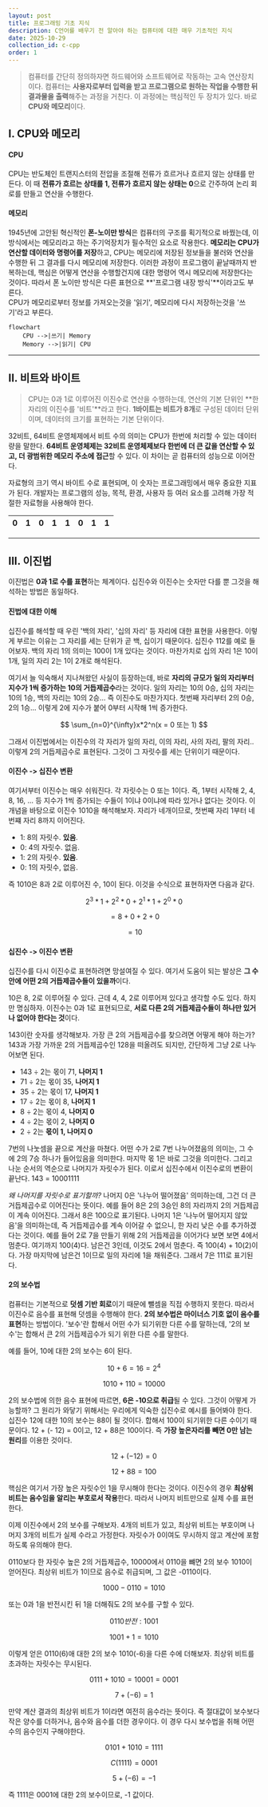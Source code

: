 ```yaml
---
layout: post
title: 프로그래밍 기초 지식
description: C언어를 배우기 전 알아야 하는 컴퓨터에 대한 매우 기초적인 지식
date: 2025-10-29
collection_id: c-cpp
order: 1
---
```


>컴퓨터를 간단히 정의하자면 하드웨어와 소프트웨어로 작동하는 고속 연산장치이다. 컴퓨터는 **사용자로부터 입력을 받고 프로그램으로 원하는 작업을 수행한 뒤 결과물을 출력**해주는 과정을 거친다. 이 과정에는 핵심적인 두 장치가 있다. 바로 **CPU와 메모리**이다.

## I. CPU와 메모리

#### CPU
CPU는 반도체인 트랜지스터의 전압을 조절해 전류가 흐르거나 흐르지 않는 상태를 만든다. 이 때 **전류가 흐르는 상태를 1, 전류가 흐르지 않는 상태는 0**으로 간주하여 논리 회로를 만들고 연산을 수행한다.

#### 메모리
1945년에 고안된 혁신적인 **폰-노이만 방식**은 컴퓨터의 구조를 획기적으로 바꿨는데, 이 방식에서는 메모리라고 하는 주기억장치가 필수적인 요소로 작용한다.
**메모리는 CPU가 연산할 데이터와 명령어를 저장**하고, CPU는 메모리에 저장된 정보들을 불러와 연산을 수행한 뒤 그 결과를 다시 메모리에 저장한다. 이러한 과정이 프로그램이 끝날때까지 반복하는데, 핵심은 어떻게 연산을 수행할건지에 대한 명령어 역시 메모리에 저장한다는 것이다. 따라서 폰 노이만 방식은 다른 표현으로 **'프로그램 내장 방식'**이라고도 부른다.  
CPU가 메모리로부터 정보를 가져오는것을 '읽기', 메모리에 다시 저장하는것을 '쓰기'라고 부른다.

```mermaid
flowchart
	CPU -->|쓰기| Memory
	Memory -->|읽기| CPU
```

---

## II. 비트와 바이트
>CPU는 0과 1로 이루어진 이진수로 연산을 수행하는데, 연산의 기본 단위인 **한 자리의 이진수를 '비트'**라고 한다. **1바이트는 비트가 8개**로 구성된 데이터 단위이며, 데이터의 크기를 표현하는 기본 단위이다.

32비트, 64비트 운영체제에서 비트 수의 의미는 CPU가 한번에 처리할 수 있는 데이터량을 말한다. **64비트 운영체제는 32비트 운영체제보다 한번에 더 큰 값을 연산할 수 있고, 더 광범위한 메모리 주소에 접근**할 수 있다. 이 차이는 곧 컴퓨터의 성능으로 이어잔다.

자료형의 크기 역시 바이트 수로 표현되며, 이 숫자는 프로그래밍에서 매우 중요한 지표가 된다. 개발자는 프로그램의 성능, 목적, 환경, 사용자 등 여러 요소를 고려해 가장 적절한 자료형을 사용해야 한다.

|0|1|0|1|1|0|1|1|
|-|-|-|-|-|-|-|-|

---

## III. 이진법
이진법은 **0과 1로 수를 표현**하는 체계이다. 십진수와 이진수는 숫자만 다를 뿐 그것을 해석하는 방법은 동일하다.

#### 진법에 대한 이해
십진수를 해석할 때 우린 '백의 자리', '십의 자리' 등 자리에 대한 표현을 사용한다. 이렇게 부르는 이유는 그 자리를 세는 단위가 곧 백, 십이기 때문이다. 십진수 112를 예로 들어보자. 백의 자리 1의 의미는 100이 1개 있다는 것이다. 마찬가치로 십의 자리 1은 10이 1개, 일의 자리 2는 1이 2개로 해석된다.

여기서 늘 익숙해서 지나쳐왔던 사실이 등장하는데, 바로 **자리의 규모가 일의 자리부터 지수가 1씩 증가하는 10의 거듭제곱수**라는 것이다. 일의 자리는 10의 0승, 십의 자리는 10의 1승, 백의 자리는 10의 2승...
즉 이진수도 마찬가지다. 첫번째 자리부터 2의 0승, 2의 1승... 이렇게 2에 지수가 붙어 0부터 시작해 1씩 증가한다. 

$$
\sum_{n=0}^{\infty}x*2^n(x = 0 또는 1)
$$

그래서 이진법에서는 이진수의 각 자리가 일의 자리, 이의 자리, 사의 자리, 팔의 자리.. 이렇게 2의 거듭제곱수로 표현된다. 그것이 그 자릿수를 세는 단위이기 때문이다.

#### 이진수 -> 십진수 변환
여기서부터 이진수는 매우 쉬워진다. 각 자릿수는 0 또는 1이다. 즉, 1부터 시작해 2, 4, 8, 16, ... 등 지수가 1씩 증가되는 수들이 1이냐 0이냐에 따라 있거나 없다는 것이다.
이 개념을 바탕으로 이진수 1010을 해석해보자. 자리가 네개이므로, 첫번째 자리 1부터 네번쨰 자리 8까지 이어진다.
- 1: 8의 자릿수. **있음**.
- 0: 4의 자릿수. 없음.
- 1: 2의 자릿수. **있음**.
- 0: 1의 자릿수, 없음.

즉 1010은 8과 2로 이루어진 수, 10이 된다. 이것을 수식으로 표현하자면 다음과 같다.

$$
2^3*1+2^2*0+2^1*1+2^0*0
$$

$$
= 8 + 0 + 2 + 0
$$

$$
=10
$$

#### 십진수 -> 이진수 변환
십진수를 다시 이진수로 표현하려면 망설여질 수 있다. 여기서 도움이 되는 발상은 **그 수 안에 어떤 2의 거듭제곱수들이 있을까**이다.

10은 8, 2로 이루어질 수 있다. 근데 4, 4, 2로 이루어져 있다고 생각할 수도 있다. 하지만 명심하자. 이진수는 0과 1로 표현되므로, **서로 다른 2의 거듭제곱수들이 하나만 있거나 없어야 한다는 것**이다.

143이란 숫자를 생각해보자. 가장 큰 2의 거듭제곱수를 찾으려면 어떻게 해야 하는가? 143과 가장 가까운 2의 거듭제곱수인 128을 떠올려도 되지만, 간단하게 그냥 2로 나누어보면 된다.

- 143 ÷ 2는 몫이 71, **나머지 1**
- 71 ÷ 2는 몫이 35, **나머지 1**
- 35 ÷ 2는 몫이 17, **나머지 1**
- 17 ÷ 2는 몫이 8, **나머지 1**
- 8 ÷ 2는 몫이 4, **나머지 0**
- 4 ÷ 2는 몫이 2, **나머지 0**
- 2 ÷ 2는 **몫이 1, 나머지 0**

7번의 나눗셈을 끝으로 계산을 마쳤다. 어떤 수가 2로 7번 나누어졌음의 의미는, 그 수에 2의 7승 하나가 들어있음을 의미한다. 마지막 몫 1은 바로 그것을 의미한다. 그리고 나눈 순서의 역순으로 나머지가 자릿수가 된다. 이로서 십진수에서 이진수로의 변환이 끝난다. 143 = 10001111

*왜 나머지를 자릿수로 표기할까?*
나머지 0은 '나누어 떨어졌음' 의미하는데, 그건 더 큰 거듭제곱수로 이어진다는 뜻이다. 예를 들어 8은  2의 3승인 8의 자리까지 2의 거듭제곱이 계속 이어진다. 그래서 8은 100으로 표기된다. 
나머지 1은 '나누어 떨어지지 않았음'을 의미하는데,  즉 거듭제곱수를 계속 이어갈 수 없으니, 한 자리 낮은 수를 추가하겠다는 것이다. 예를 들어 2로 7을 만들기 위해 2의 거듭제곱을 이어가다 보면 보면 4에서 멈춘다. 여기까지 100(4)다. 남은건 3인데, 이것도 2에서 멈춘다. 즉 100(4) + 10(2)이다. 가장 마지막에 남은건 1이므로 일의 자리에 1을 채워준다. 그래서 7은 111로 표기된다.

#### 2의 보수법
컴퓨터는 기본적으로 **덧셈 기반 회로**이기 때문에 뺄셈을 직접 수행하지 못한다. 따라서 이진수로 음수를 표현해 덧셈을 수행해야 한다.
**2의 보수법은 마이너스 기호 없이 음수를 표현**하는 방법이다. '보수'란 합해서 어떤 수가 되기위한 다른 수를 말하는데, '2의 보수'는 합해서 큰 2의 거듭제곱수가 되기 위한 다른 수를 말한다.

예를 들어, 10에 대한 2의 보수는 6이 된다.

$$
10 + 6 = 16 = 2^4
$$

$$
1010 + 110=10000
$$

2의 보수법에 의한 음수 표현에 따르면, **6은 -10으로 취급**될 수 있다. 그것이 어떻게 가능할까?
그 원리가 와닿기 위해서는 우리에게 익숙한 십진수로 예시를 들어봐야 한다.
십진수 12에 대한 10의 보수는 88이 될 것이다. 합해서 100이 되기위한 다른 수이기 때문이다.
12 + (- 12) = 0이고, 12 + 88은 100이다. 즉 **가장 높은자리를 빼면 0만 남는 원리**를 이용한 것이다.

$$
12 + (-12) = 0
$$

$$
12 + 88 = 100
$$

핵심은 여기서 가장 높은 자릿수인 1을 무시해야 한다는 것이다. 이진수의 경우 **최상위 비트는 음수임을 알리는 부호로서 작용**한다. 따라서 나머지 비트만으로 실제 수를 표현한다.

이제 이진수에서 2의 보수를 구해보자. 4개의 비트가 있고, 최상위 비트는 부호이며 나머지 3개의 비트가 실제 수라고 가정한다. 자릿수가 0이여도 무시하지 않고 계산에 포함하도록 유의해야 한다.

0110보다 한 자릿수 높은 2의 거듭제곱수, 10000에서 0110을 뺴면 2의 보수 1010이 얻어진다. 최상위 비트가 1이므로 음수로 취급되며, 그 값은 -0110이다.

$$
1000 - 0110 = 1010
$$

또는 0과 1을 반전시킨 뒤 1을 더해줘도 2의 보수를 구할 수 있다.

$$
0110 반전:1001
$$

$$
1001+1=1010
$$

이렇게 얻은 0110(6)애 대한 2의 보수 1010(-6)을 다른 수에 더해보자. 최상위 비트를 초과하는 자릿수는 무시된다.

$$
0111 + 1010 = 10001 = 0001
$$

$$
7 + (-6)=1
$$

만약 계산 결과의 최상위 비트가 1이라면 여전히 음수라는 뜻이다. 즉 절대값이 보수보다 작은 양수를 더하거나, 음수와 음수를 더한 경우이다. 이 경우 다시 보수법을 취해 어떤 수의 음수인지 구해야한다.

$$
0101 +1010 =1111
$$

$$
C(1111)=0001
$$

$$
5+(-6)=-1
$$

즉 1111은 0001에 대한 2의 보수이므로, -1 값이다. 